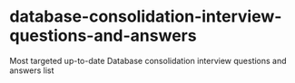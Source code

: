 # database-consolidation-interview-questions-and-answers
Most targeted up-to-date Database consolidation interview questions and answers list
